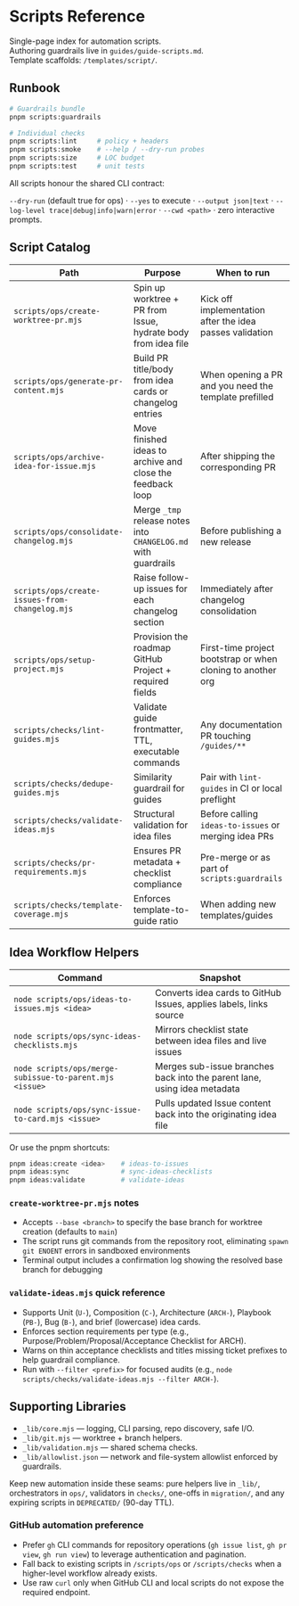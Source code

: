 # Scripts Reference

Single-page index for automation scripts.  
Authoring guardrails live in `guides/guide-scripts.md`.  
Template scaffolds: `/templates/script/`.

## Runbook

```bash
# Guardrails bundle
pnpm scripts:guardrails

# Individual checks
pnpm scripts:lint     # policy + headers
pnpm scripts:smoke    # --help / --dry-run probes
pnpm scripts:size     # LOC budget
pnpm scripts:test     # unit tests
```

All scripts honour the shared CLI contract:

`--dry-run` (default true for ops) · `--yes` to execute · `--output json|text` · `--log-level trace|debug|info|warn|error` · `--cwd <path>` · zero interactive prompts.

## Script Catalog

| Path                                           | Purpose                                                        | When to run                                                 |
| ---------------------------------------------- | -------------------------------------------------------------- | ----------------------------------------------------------- |
| `scripts/ops/create-worktree-pr.mjs`           | Spin up worktree + PR from Issue, hydrate body from idea file  | Kick off implementation after the idea passes validation    |
| `scripts/ops/generate-pr-content.mjs`          | Build PR title/body from idea cards or changelog entries       | When opening a PR and you need the template prefilled       |
| `scripts/ops/archive-idea-for-issue.mjs`       | Move finished ideas to archive and close the feedback loop     | After shipping the corresponding PR                         |
| `scripts/ops/consolidate-changelog.mjs`        | Merge `_tmp` release notes into `CHANGELOG.md` with guardrails | Before publishing a new release                             |
| `scripts/ops/create-issues-from-changelog.mjs` | Raise follow-up issues for each changelog section              | Immediately after changelog consolidation                   |
| `scripts/ops/setup-project.mjs`                | Provision the roadmap GitHub Project + required fields         | First-time project bootstrap or when cloning to another org |
| `scripts/checks/lint-guides.mjs`               | Validate guide frontmatter, TTL, executable commands           | Any documentation PR touching `/guides/**`                  |
| `scripts/checks/dedupe-guides.mjs`             | Similarity guardrail for guides                                | Pair with `lint-guides` in CI or local preflight            |
| `scripts/checks/validate-ideas.mjs`            | Structural validation for idea files                           | Before calling `ideas-to-issues` or merging idea PRs        |
| `scripts/checks/pr-requirements.mjs`           | Ensures PR metadata + checklist compliance                     | Pre-merge or as part of `scripts:guardrails`                |
| `scripts/checks/template-coverage.mjs`         | Enforces template-to-guide ratio                               | When adding new templates/guides                            |

## Idea Workflow Helpers

| Command                                                 | Snapshot                                                                 |
| ------------------------------------------------------- | ------------------------------------------------------------------------ |
| `node scripts/ops/ideas-to-issues.mjs <idea>`           | Converts idea cards to GitHub Issues, applies labels, links source       |
| `node scripts/ops/sync-ideas-checklists.mjs`            | Mirrors checklist state between idea files and live issues               |
| `node scripts/ops/merge-subissue-to-parent.mjs <issue>` | Merges sub-issue branches back into the parent lane, using idea metadata |
| `node scripts/ops/sync-issue-to-card.mjs <issue>`       | Pulls updated Issue content back into the originating idea file          |

Or use the pnpm shortcuts:

```bash
pnpm ideas:create <idea>    # ideas-to-issues
pnpm ideas:sync             # sync-ideas-checklists
pnpm ideas:validate         # validate-ideas
```

### `create-worktree-pr.mjs` notes

- Accepts `--base <branch>` to specify the base branch for worktree creation (defaults to `main`)
- The script runs git commands from the repository root, eliminating `spawn git ENOENT` errors in sandboxed environments
- Terminal output includes a confirmation log showing the resolved base branch for debugging

### `validate-ideas.mjs` quick reference

- Supports Unit (`U-`), Composition (`C-`), Architecture (`ARCH-`), Playbook (`PB-`), Bug (`B-`), and brief (lowercase) idea cards.
- Enforces section requirements per type (e.g., Purpose/Problem/Proposal/Acceptance Checklist for ARCH).
- Warns on thin acceptance checklists and titles missing ticket prefixes to help guardrail compliance.
- Run with `--filter <prefix>` for focused audits (e.g., `node scripts/checks/validate-ideas.mjs --filter ARCH-`).

## Supporting Libraries

- `_lib/core.mjs` — logging, CLI parsing, repo discovery, safe I/O.
- `_lib/git.mjs` — worktree + branch helpers.
- `_lib/validation.mjs` — shared schema checks.
- `_lib/allowlist.json` — network and file-system allowlist enforced by guardrails.

Keep new automation inside these seams: pure helpers live in `_lib/`, orchestrators in `ops/`, validators in `checks/`, one-offs in `migration/`, and any expiring scripts in `DEPRECATED/` (90-day TTL).

### GitHub automation preference

- Prefer `gh` CLI commands for repository operations (`gh issue list`, `gh pr view`, `gh run view`) to leverage authentication and pagination.
- Fall back to existing scripts in `/scripts/ops` or `/scripts/checks` when a higher-level workflow already exists.
- Use raw `curl` only when GitHub CLI and local scripts do not expose the required endpoint.
